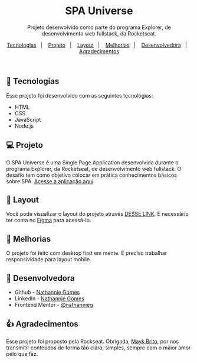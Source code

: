 <h1 align="center"> SPA Universe </h1>

<p align="center">
Projeto desenvolvido como parte do programa Explorer, de desenvolvimento web fullstack, da Rocketseat.
</p>

<p align="center">
  <a href="#-tecnologias">Tecnologias</a>&nbsp;&nbsp;&nbsp;|&nbsp;&nbsp;&nbsp;
  <a href="#-projeto">Projeto</a>&nbsp;&nbsp;&nbsp;|&nbsp;&nbsp;&nbsp;
  <a href="#-layout">Layout</a>&nbsp;&nbsp;&nbsp;|&nbsp;&nbsp;&nbsp;
  <a href="#-melhorias">Melhorias</a>&nbsp;&nbsp;&nbsp;|&nbsp;&nbsp;&nbsp;
  <a href="#-desenvolvedora">Desenvolvedora</a>&nbsp;&nbsp;&nbsp;|&nbsp;&nbsp;&nbsp;
  <a href="#-agradecimentos">Agradecimentos</a>
</p>

<br>

## 🚀 Tecnologias

Esse projeto foi desenvolvido com as seguintes tecnologias:

- HTML
- CSS
- JavaScript
- Node.js

## 💻 Projeto

O SPA Universe é uma Single Page Application desenvolvida durante o programa Explorer, da Rocketseat, de desenvolvimento web fullstack. O desafio tem como objetivo colocar em prática conhecimentos básicos sobre SPA. [Acesse a aplicação aqui](https://nathannieg.github.io/spa-universe/).

## 🔖 Layout

Você pode visualizar o layout do projeto através [DESSE LINK](https://www.figma.com/file/2AeBIlT4lymNDEx8xgicxX/Desafios-Explorer-SPA-Universe-Copy?fuid=988589422077714173). É necessário ter conta no [Figma](https://figma.com) para acessá-lo.

## 🔧 Melhorias

O projeto foi feito com desktop first em mente. É preciso trabalhar responsividade para layout mobile.

## 👧 Desenvolvedora

- Github - [Nathannie Gomes](https://github.com/nathannieg)
- LinkedIn - [Nathannie Gomes](https://www.linkedin.com/in/nathanniegomes/)
- Frontend Mentor - [@nathannieg](https://www.frontendmentor.io/profile/nathannieg)

## 👍 Agradecimentos

Esse projeto foi proposto pela Rockseat. Obrigada, [Mayk Brito](https://github.com/maykbrito), por nos transmitir conteúdos de forma tão clara, simples, sempre com o maior amor pelo que faz.
